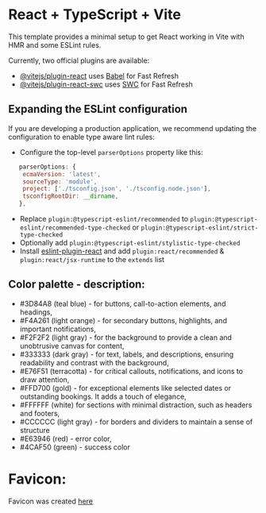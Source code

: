 # React + TypeScript + Vite

This template provides a minimal setup to get React working in Vite with HMR and some ESLint rules.

Currently, two official plugins are available:

- [@vitejs/plugin-react](https://github.com/vitejs/vite-plugin-react/blob/main/packages/plugin-react/README.md) uses [Babel](https://babeljs.io/) for Fast Refresh
- [@vitejs/plugin-react-swc](https://github.com/vitejs/vite-plugin-react-swc) uses [SWC](https://swc.rs/) for Fast Refresh

## Expanding the ESLint configuration

If you are developing a production application, we recommend updating the configuration to enable type aware lint rules:

- Configure the top-level `parserOptions` property like this:

```js
   parserOptions: {
    ecmaVersion: 'latest',
    sourceType: 'module',
    project: ['./tsconfig.json', './tsconfig.node.json'],
    tsconfigRootDir: __dirname,
   },
```

- Replace `plugin:@typescript-eslint/recommended` to `plugin:@typescript-eslint/recommended-type-checked` or `plugin:@typescript-eslint/strict-type-checked`
- Optionally add `plugin:@typescript-eslint/stylistic-type-checked`
- Install [eslint-plugin-react](https://github.com/jsx-eslint/eslint-plugin-react) and add `plugin:react/recommended` & `plugin:react/jsx-runtime` to the `extends` list


## Color palette - description:
- #3D84A8 (teal blue) - for buttons, call-to-action elements, and headings,
- #F4A261 (light orange) - for secondary buttons, highlights, and important notifications,
- #F2F2F2 (light gray) - for the background to provide a clean and unobtrusive canvas for content,
- #333333 (dark gray) - for text, labels, and descriptions, ensuring readability and contrast with the background,
- #E76F51 (terracotta) - for critical callouts, notifications, and icons to draw attention,
- #FFD700 (gold) - for exceptional elements like selected dates or outstanding bookings. It adds a touch of elegance,
- #FFFFFF (white) for sections with minimal distraction, such as headers and footers,
- #CCCCCC (light gray) - for borders and dividers to maintain a sense of structure
- #E63946 (red) - error color,
- #4CAF50 (green) - success color

# Favicon:
Favicon was created [here](https://icons8.com)